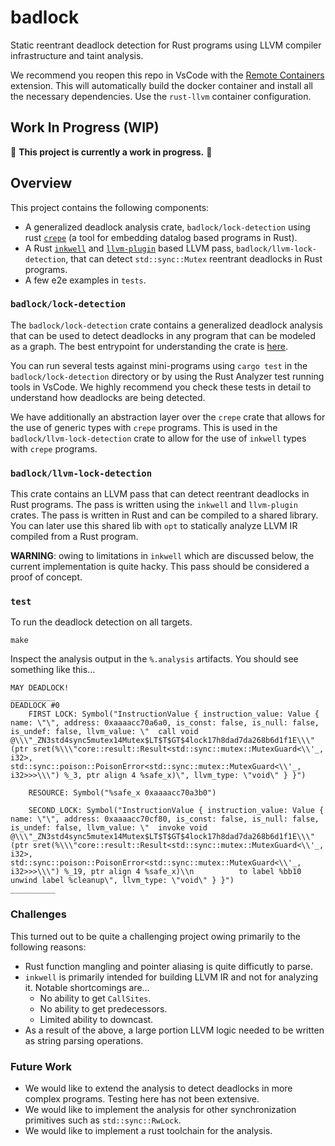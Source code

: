 # badlock
Static reentrant deadlock detection for Rust programs using LLVM compiler infrastructure and taint analysis. 

We recommend you reopen this repo in VsCode with the [Remote Containers](https://marketplace.visualstudio.com/items?itemName=ms-vscode-remote.remote-containers) extension. This will automatically build the docker container and install all the necessary dependencies. Use the `rust-llvm` container configuration.

## Work In Progress (WIP)

🚧 **This project is currently a work in progress.** 🚧

## Overview
This project contains the following components:
- A generalized deadlock analysis crate, `badlock/lock-detection` using rust [`crepe`](https://github.com/ekzhang/crepe) (a tool for embedding datalog based programs in Rust).
- A Rust [`inkwell`](https://github.com/TheDan64/inkwell) and [`llvm-plugin`](https://github.com/jamesmth/llvm-plugin-rs) based LLVM pass, `badlock/llvm-lock-detection`, that can detect `std::sync::Mutex` reentrant deadlocks in Rust programs.
- A few e2e examples in `tests`.

### `badlock/lock-detection`
The `badlock/lock-detection` crate contains a generalized deadlock analysis that can be used to detect deadlocks in any program that can be modeled as a graph. The best entrypoint for understanding the crate is [here](./badlock/lock-detection//src//reentrant_lock_detection//facts.rs).

You can run several tests against mini-programs using `cargo test` in the `badlock/lock-detection` directory or by using the Rust Analyzer test running tools in VsCode. We highly recommend you check these tests in detail to understand how deadlocks are being detected.

We have additionally an abstraction layer over the `crepe` crate that allows for the use of generic types with `crepe` programs. This is used in the `badlock/llvm-lock-detection` crate to allow for the use of `inkwell` types with `crepe` programs.

### `badlock/llvm-lock-detection`
This crate contains an LLVM pass that can detect reentrant deadlocks in Rust programs. The pass is written using the `inkwell` and `llvm-plugin` crates. The pass is written in Rust and can be compiled to a shared library. You can later use this shared lib with `opt` to statically analyze LLVM IR compiled from a Rust program.

**WARNING**: owing to limitations in `inkwell` which are discussed below, the current implementation is quite hacky. This pass should be considered a proof of concept.

### `test`
To run the deadlock detection on all targets.
```
make
```

Inspect the analysis output in the `%.analysis` artifacts. You should see something like this...
```
MAY DEADLOCK!
__________
DEADLOCK #0
	FIRST LOCK: Symbol("InstructionValue { instruction_value: Value { name: \"\", address: 0xaaaacc70a6a0, is_const: false, is_null: false, is_undef: false, llvm_value: \"  call void @\\\"_ZN3std4sync5mutex14Mutex$LT$T$GT$4lock17h8dad7da268b6d1f1E\\\"(ptr sret(%\\\"core::result::Result<std::sync::mutex::MutexGuard<\\'_, i32>, std::sync::poison::PoisonError<std::sync::mutex::MutexGuard<\\'_, i32>>>\\\") %_3, ptr align 4 %safe_x)\", llvm_type: \"void\" } }")

	RESOURCE: Symbol("%safe_x 0xaaaacc70a3b0")

	SECOND_LOCK: Symbol("InstructionValue { instruction_value: Value { name: \"\", address: 0xaaaacc70cf80, is_const: false, is_null: false, is_undef: false, llvm_value: \"  invoke void @\\\"_ZN3std4sync5mutex14Mutex$LT$T$GT$4lock17h8dad7da268b6d1f1E\\\"(ptr sret(%\\\"core::result::Result<std::sync::mutex::MutexGuard<\\'_, i32>, std::sync::poison::PoisonError<std::sync::mutex::MutexGuard<\\'_, i32>>>\\\") %_19, ptr align 4 %safe_x)\\n          to label %bb10 unwind label %cleanup\", llvm_type: \"void\" } }")
__________
```

### Challenges
This turned out to be quite a challenging project owing primarily to the following reasons:
- Rust function mangling and pointer aliasing is quite difficutly to parse.
- `inkwell` is primarily intended for building LLVM IR and not for analyzing it. Notable shortcomings are...
	- No ability to get `CallSites`.
	- No ability to get predecessors.
	- Limited ability to downcast.
- As a result of the above, a large portion LLVM logic needed to be written as string parsing operations.

### Future Work
- We would like to extend the analysis to detect deadlocks in more complex programs. Testing here has not been extensive.
- We would like to implement the analysis for other synchronization primitives such as `std::sync::RwLock`.
- We would like to implement a rust toolchain for the analysis.